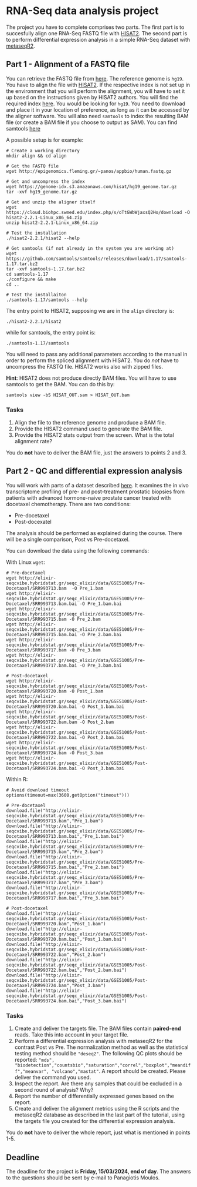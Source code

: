 # RNA-Seq data analysis project

The project you have to complete comprises two parts. The first part is to 
succesfully align one RNA-Seq FASTQ file with [HISAT2](http://daehwankimlab.github.io/hisat2/).
The second part is to perform differential expression analysis in a simple 
RNA-Seq dataset with
[metaseqR2](https://www.bioconductor.org/packages/release/bioc/html/metaseqR2.html).

## Part 1 - Alignment of a FASTQ file

You can retrieve the FASTQ file from [here](http://epigenomics.fleming.gr/~panos/appbio/human.fastq.gz). 
The reference genome is `hg19`.
You have to align the file with [HISAT2](http://daehwankimlab.github.io/hisat2/).
If the respective index is not set up in the environment that you will perform
the alignment, you will have to set it up based on the instructions given by
HISAT2 authors. You will find the required index [here](http://daehwankimlab.github.io/hisat2/download/#h-sapiens).
You would be looking for `hg19`. You need to download and place it in your
location of preference, as long as it can be accessed by the aligner software.
You will also need `samtools` to index the resulting BAM file (or create a BAM
file if you choose to output as SAM). You can find samtools
[here](https://github.com/samtools/samtools/releases/download/1.17/samtools-1.17.tar.bz2)

A possible setup is for example:

```
# Create a working directory
mkdir align && cd align

# Get the FASTQ file
wget http://epigenomics.fleming.gr/~panos/appbio/human.fastq.gz

# Get and uncompress the index
wget https://genome-idx.s3.amazonaws.com/hisat/hg19_genome.tar.gz
tar -xvf hg19_genome.tar.gz

# Get and unzip the aligner itself
wget https://cloud.biohpc.swmed.edu/index.php/s/oTtGWbWjaxsQ2Ho/download -O hisat2-2.2.1-Linux_x86_64.zip
unzip hisat2-2.2.1-Linux_x86_64.zip

# Test the installation
./hisat2-2.2.1/hisat2 --help

# Get samtools (if not already in the system you are working at)
wget https://github.com/samtools/samtools/releases/download/1.17/samtools-1.17.tar.bz2
tar -xvf samtools-1.17.tar.bz2
cd samtools-1.17
./configure && make
cd ..

# Test the installaiton
./samtools-1.17/samtools --help
```

The entry point to HISAT2, supposing we are in the `align` directory is:

```
./hisat2-2.2.1/hisat2
```

while for samtools, the entry point is:

```
./samtools-1.17/samtools
```

You will need to pass any additional parameters according to the manual in order
to perform the spliced alignment with HISAT2. You do *not* have to uncompress 
the FASTQ file. HISAT2 works also with zipped files.

**Hint**: HISAT2 does not produce directly BAM files. You will have to use
samtools to get the BAM. You can do this by:

```
samtools view -bS HISAT_OUT.sam > HISAT_OUT.bam
```

### Tasks

1. Align the file to the reference genome and produce a BAM file.
2. Provide the HISAT2 command used to generate the BAM file.
3. Provide the HISAT2 stats output from the screen. What is the total alignment
rate?

You do **not** have to deliver the BAM file, just the answers to points 2 and 3.

## Part 2 - QC and differential expression analysis

You will work with parts of a dataset described 
[here](https://pubmed.ncbi.nlm.nih.gov/25519703/). It examines the in vivo 
transcriptome profiling of pre- and post-treatment prostatic biopsies from 
patients with advanced hormone-naive prostate cancer treated with docetaxel 
chemotherapy. There are two conditions:

* Pre-docetaxel
* Post-docexatel

The analysis should be performed as explained during the course. There will be
a single comparison, Post vs Pre-docetaxel.

You can download the data using the following commands:

With Linux `wget`:

```
# Pre-docetaxel
wget http://elixir-seqcvibe.hybridstat.gr/seqc_elixir/data/GSE51005/Pre-Docetaxel/SRR993713.bam  -O Pre_1.bam
wget http://elixir-seqcvibe.hybridstat.gr/seqc_elixir/data/GSE51005/Pre-Docetaxel/SRR993713.bam.bai -O Pre_1.bam.bai
wget http://elixir-seqcvibe.hybridstat.gr/seqc_elixir/data/GSE51005/Pre-Docetaxel/SRR993715.bam -O Pre_2.bam
wget http://elixir-seqcvibe.hybridstat.gr/seqc_elixir/data/GSE51005/Pre-Docetaxel/SRR993715.bam.bai -O Pre_2.bam.bai
wget http://elixir-seqcvibe.hybridstat.gr/seqc_elixir/data/GSE51005/Pre-Docetaxel/SRR993717.bam -O Pre_3.bam
wget http://elixir-seqcvibe.hybridstat.gr/seqc_elixir/data/GSE51005/Pre-Docetaxel/SRR993717.bam.bai -O Pre_3.bam.bai

# Post-docetaxel
wget http://elixir-seqcvibe.hybridstat.gr/seqc_elixir/data/GSE51005/Post-Docetaxel/SRR993720.bam -O Post_1.bam
wget http://elixir-seqcvibe.hybridstat.gr/seqc_elixir/data/GSE51005/Post-Docetaxel/SRR993720.bam.bai -O Post_1.bam.bai
wget http://elixir-seqcvibe.hybridstat.gr/seqc_elixir/data/GSE51005/Post-Docetaxel/SRR993722.bam.bam -O Post_2.bam
wget http://elixir-seqcvibe.hybridstat.gr/seqc_elixir/data/GSE51005/Post-Docetaxel/SRR993722.bam.bai -O Post_2.bam.bai
wget http://elixir-seqcvibe.hybridstat.gr/seqc_elixir/data/GSE51005/Post-Docetaxel/SRR993724.bam -O Post_3.bam
wget http://elixir-seqcvibe.hybridstat.gr/seqc_elixir/data/GSE51005/Post-Docetaxel/SRR993724.bam.bai -O Post_3.bam.bai
```

Within R:

```
# Avoid download timeout
options(timeout=max(3600,getOption("timeout")))

# Pre-docetaxel
download.file("http://elixir-seqcvibe.hybridstat.gr/seqc_elixir/data/GSE51005/Pre-Docetaxel/SRR993713.bam","Pre_1.bam")
download.file("http://elixir-seqcvibe.hybridstat.gr/seqc_elixir/data/GSE51005/Pre-Docetaxel/SRR993713.bam.bai","Pre_1.bam.bai")
download.file("http://elixir-seqcvibe.hybridstat.gr/seqc_elixir/data/GSE51005/Pre-Docetaxel/SRR993715.bam","Pre_2.bam")
download.file("http://elixir-seqcvibe.hybridstat.gr/seqc_elixir/data/GSE51005/Pre-Docetaxel/SRR993715.bam.bai","Pre_2.bam.bai")
download.file("http://elixir-seqcvibe.hybridstat.gr/seqc_elixir/data/GSE51005/Pre-Docetaxel/SRR993717.bam","Pre_3.bam")
download.file("http://elixir-seqcvibe.hybridstat.gr/seqc_elixir/data/GSE51005/Pre-Docetaxel/SRR993717.bam.bai","Pre_3.bam.bai")

# Post-docetaxel
download.file("http://elixir-seqcvibe.hybridstat.gr/seqc_elixir/data/GSE51005/Post-Docetaxel/SRR993720.bam","Post_1.bam")
download.file("http://elixir-seqcvibe.hybridstat.gr/seqc_elixir/data/GSE51005/Post-Docetaxel/SRR993720.bam.bai","Post_1.bam.bai")
download.file("http://elixir-seqcvibe.hybridstat.gr/seqc_elixir/data/GSE51005/Post-Docetaxel/SRR993722.bam","Post_2.bam")
download.file("http://elixir-seqcvibe.hybridstat.gr/seqc_elixir/data/GSE51005/Post-Docetaxel/SRR993722.bam.bai","Post_2.bam.bai")
download.file("http://elixir-seqcvibe.hybridstat.gr/seqc_elixir/data/GSE51005/Post-Docetaxel/SRR993724.bam","Post_3.bam")
download.file("http://elixir-seqcvibe.hybridstat.gr/seqc_elixir/data/GSE51005/Post-Docetaxel/SRR993724.bam.bai","Post_3.bam.bai")
```

### Tasks

1. Create and deliver the targets file. The BAM files contain **paired-end**
reads. Take this into account in your target file.
2. Perform a differential expression analysis with metaseqR2 for the contrast
Post vs Pre. The normalization method as well as the statistical testing method
should be `"deseq2"`. The following QC plots should be reported: `"mds",
"biodetection","countsbio","saturation","correl","boxplot","meandiff","meanvar",
"volcano","mastat"`. A report should be created. Please deliver the command you
used.
3. Inspect the report. Are there any samples that could be excluded in a second
round of analysis? Why?
4. Report the number of differentially expressed genes based on the report.
5. Create and deliver the alignment metrics using the R scripts and the 
metaseqR2 database as described in the last part of the tutorial, using the
targets file you created for the differential expression analysis.

You do **not** have to deliver the whole report, just what is mentioned in 
points 1-5.

## Deadline

The deadline for the project is **Friday, 15/03/2024, end of day**. The answers 
to the questions should be sent by e-mail to Panagiotis Moulos.
